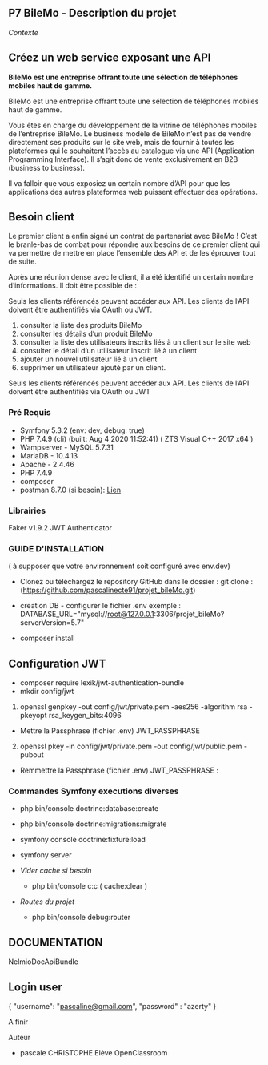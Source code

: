## P7 BileMo   -  Description du projet

_Contexte_

## Créez un web service exposant une API

**BileMo est une entreprise offrant toute une sélection de téléphones mobiles haut de gamme.**

BileMo est une entreprise offrant toute une sélection de téléphones mobiles haut de gamme.

Vous êtes en charge du développement de la vitrine de téléphones mobiles de l’entreprise BileMo. Le business modèle de BileMo n’est pas de vendre directement ses produits sur le site web, mais de fournir à toutes les plateformes qui le souhaitent l’accès au catalogue via une API (Application Programming Interface). Il s’agit donc de vente exclusivement en B2B (business to business).

Il va falloir que vous exposiez un certain nombre d’API pour que les applications des autres plateformes web puissent effectuer des opérations.


## Besoin client

Le premier client a enfin signé un contrat de partenariat avec BileMo ! C’est le branle-bas de combat pour répondre aux besoins de ce premier client qui va permettre de mettre en place l’ensemble des API et de les éprouver tout de suite.

Après une réunion dense avec le client, il a été identifié un certain nombre d’informations. Il doit être possible de :

Seuls les clients référencés peuvent accéder aux API. Les clients de l’API doivent être authentifiés via OAuth ou JWT.

1. consulter la liste des produits BileMo 
2. consulter les détails d’un produit BileMo 
3. consulter la liste des utilisateurs inscrits liés à un client sur le site web 
4. consulter le détail d’un utilisateur inscrit lié à un client 
5. ajouter un nouvel utilisateur lié à un client 
6. supprimer un utilisateur ajouté par un client.

 Seuls les clients référencés peuvent accéder aux API. Les clients de l’API doivent être authentifiés via OAuth ou JWT

### Pré Requis

- Symfony 5.3.2 (env: dev, debug: true)
- PHP 7.4.9 (cli) (built: Aug 4 2020 11:52:41) ( ZTS Visual C++ 2017 x64 )
- Wampserver - MySQL 5.7.31
- MariaDB - 10.4.13
- Apache - 2.4.46
- PHP 7.4.9
- composer 
- postman 8.7.0 (si besoin): [Lien](https://www.postman.com/downloads/)

### Librairies
Faker v1.9.2
JWT Authenticator

###  GUIDE D'INSTALLATION 
( à supposer que votre environnement soit configuré avec env.dev)

- Clonez ou téléchargez le repository GitHub dans le dossier :
  git clone :(https://github.com/pascalinecte91/projet_bileMo.git)

- creation DB - configurer le fichier .env exemple :
  DATABASE_URL="mysql://root@127.0.0.1:3306/projet_bileMo?serverVersion=5.7"
- composer install


## Configuration JWT
 - composer require lexik/jwt-authentication-bundle
 - mkdir config/jwt

 1. openssl genpkey -out config/jwt/private.pem -aes256 -algorithm rsa -pkeyopt rsa_keygen_bits:4096
  - Mettre la Passphrase (fichier .env) JWT_PASSPHRASE 

 2. openssl pkey -in config/jwt/private.pem -out config/jwt/public.pem -pubout
  - Remmettre la Passphrase (fichier .env) JWT_PASSPHRASE :

### Commandes Symfony executions diverses
 - php bin/console doctrine:database:create
 - php bin/console doctrine:migrations:migrate
 - symfony console doctrine:fixture:load
 - symfony server

 
- _Vider cache si besoin_
  - php bin/console c:c ( cache:clear )

- _Routes du projet_
  - php bin/console debug:router

## DOCUMENTATION
NelmioDocApiBundle

## Login user
{
    "username": "pascaline@gmail.com",
    "password" : "azerty"
}

A finir

Auteur
- pascale CHRISTOPHE  Elève OpenClassroom
   
